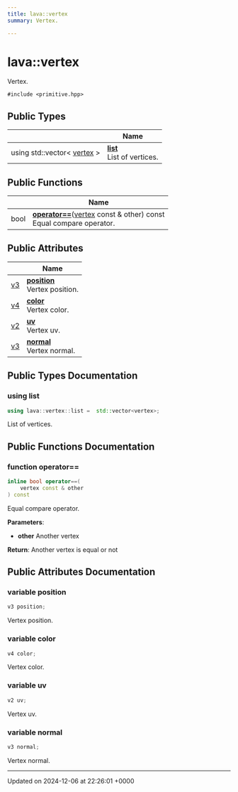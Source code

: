 ```yaml
---
title: lava::vertex
summary: Vertex. 

---
```


# lava::vertex



Vertex. 


`#include <primitive.hpp>`

## Public Types

|                | Name           |
| -------------- | -------------- |
| using std::vector< [vertex](/_doxybook/Classes/structlava_1_1vertex.md) > | **[list](/_doxybook/Classes/structlava_1_1vertex.md#using-list)** <br>List of vertices.  |

## Public Functions

|                | Name           |
| -------------- | -------------- |
| bool | **[operator==](/_doxybook/Classes/structlava_1_1vertex.md#function-operator==)**([vertex](/_doxybook/Classes/structlava_1_1vertex.md) const & other) const<br>Equal compare operator.  |

## Public Attributes

|                | Name           |
| -------------- | -------------- |
| [v3](/_doxybook/Namespaces/namespacelava.md#using-v3) | **[position](/_doxybook/Classes/structlava_1_1vertex.md#variable-position)** <br>Vertex position.  |
| [v4](/_doxybook/Namespaces/namespacelava.md#using-v4) | **[color](/_doxybook/Classes/structlava_1_1vertex.md#variable-color)** <br>Vertex color.  |
| [v2](/_doxybook/Namespaces/namespacelava.md#using-v2) | **[uv](/_doxybook/Classes/structlava_1_1vertex.md#variable-uv)** <br>Vertex uv.  |
| [v3](/_doxybook/Namespaces/namespacelava.md#using-v3) | **[normal](/_doxybook/Classes/structlava_1_1vertex.md#variable-normal)** <br>Vertex normal.  |

## Public Types Documentation

### using list

```cpp
using lava::vertex::list =  std::vector<vertex>;
```

List of vertices. 

## Public Functions Documentation

### function operator==

```cpp
inline bool operator==(
    vertex const & other
) const
```

Equal compare operator. 

**Parameters**: 

  * **other** Another vertex 


**Return**: Another vertex is equal or not 

## Public Attributes Documentation

### variable position

```cpp
v3 position;
```

Vertex position. 

### variable color

```cpp
v4 color;
```

Vertex color. 

### variable uv

```cpp
v2 uv;
```

Vertex uv. 

### variable normal

```cpp
v3 normal;
```

Vertex normal. 

-------------------------------

Updated on 2024-12-06 at 22:26:01 +0000